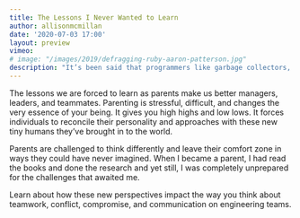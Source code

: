```yaml
---
title: The Lessons I Never Wanted to Learn
author: allisonmcmillan
date: '2020-07-03 17:00'
layout: preview
vimeo:
# image: "/images/2019/defragging-ruby-aaron-patterson.jpg"
description: "It’s been said that programmers like garbage collectors, so let’s take a look at Ruby’s GC!"
---
```


The lessons we are forced to learn as parents make us better managers, leaders, and teammates. Parenting is stressful, difficult, and changes the very essence of your being. It gives you high highs and low lows. It forces individuals to reconcile their personality and approaches with these new tiny humans they’ve brought in to the world.

Parents are challenged to think differently and leave their comfort zone in ways they could have never imagined. When I became a parent, I had read the books and done the research and yet still, I was completely unprepared for the challenges that awaited me.

Learn about how these new perspectives impact the way you think about teamwork, conflict, compromise, and communication on engineering teams.
